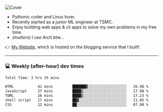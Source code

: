 ![Cover](https://i.imgur.com/BmnIp4h.jpg)

- Pythonic coder and Linux lover.
- Recently started as a junior ML engineer at TSMC.
- Enjoy building web apps & cli apps to solve my own problems in my free time.
- _(mutters) I use Arch btw..._

👉️ [My Website](https://whoosh.blog/@hank), which is hosted on the blogging service that I built!

---

### 💻 Weekly (after-hour) dev times

<!--START_SECTION:waka-->

```txt
Total Time: 2 hrs 35 mins

HTML           41 mins         ██████▓░░░░░░░░░░░░░░░░░░   26.98 %
JavaScript     27 mins         ████▒░░░░░░░░░░░░░░░░░░░░   17.98 %
TOML           26 mins         ████▒░░░░░░░░░░░░░░░░░░░░   17.23 %
shell script   17 mins         ██▓░░░░░░░░░░░░░░░░░░░░░░   11.05 %
CSS            12 mins         ██░░░░░░░░░░░░░░░░░░░░░░░   07.90 %
```

<!--END_SECTION:waka-->
